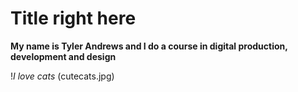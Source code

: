 # Title right here
__My name is Tyler Andrews and I do a course in digital production, development and design__

!_I love cats_ (cutecats.jpg)
